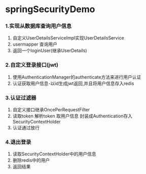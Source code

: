 # springSecurityDemo

### 1.实现从数据库查询用户信息
1. 自定义UserDetailsServiceImpl实现UserDetailsService
2. usermapper 查询用户
3. 返回一个loginUser(继承UserDetails)
### 2.自定义登录接口(jwt)
1. 使用AuthenticationManager的authenticate方法来进行用户认证
2. 认证获取用户信息-以id生成jwt返回,并且将用户信息存入redis
### 3.认证过滤器
1. 自定义接口继承OncePerRequestFilter
2. 读取token 解析token 取用户信息 封装成Authentication存入SecurityContextHolder
3. 认证通过放行
### 4.退出登录
1. 读取SecurityContextHolder中的用户信息
2. 删除redis中的用户
3. 返回结果
